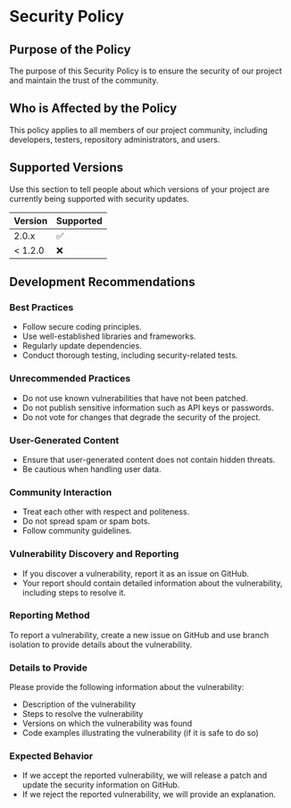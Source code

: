 # Security Policy

## Purpose of the Policy
The purpose of this Security Policy is to ensure the security of our project and maintain the trust of the community.

## Who is Affected by the Policy
This policy applies to all members of our project community, including developers, testers, repository administrators, and users.

## Supported Versions

Use this section to tell people about which versions of your project are
currently being supported with security updates.

| Version | Supported          |
| ------- | ------------------ |
|   2.0.x | :white_check_mark: |
| < 1.2.0 | :x:                |

## Development Recommendations

### Best Practices

- Follow secure coding principles.
- Use well-established libraries and frameworks.
- Regularly update dependencies.
- Conduct thorough testing, including security-related tests.

### Unrecommended Practices

- Do not use known vulnerabilities that have not been patched.
- Do not publish sensitive information such as API keys or passwords.
- Do not vote for changes that degrade the security of the project.

### User-Generated Content

- Ensure that user-generated content does not contain hidden threats.
- Be cautious when handling user data.

### Community Interaction

- Treat each other with respect and politeness.
- Do not spread spam or spam bots.
- Follow community guidelines.

### Vulnerability Discovery and Reporting

- If you discover a vulnerability, report it as an issue on GitHub.
- Your report should contain detailed information about the vulnerability, including steps to resolve it.

### Reporting Method

To report a vulnerability, create a new issue on GitHub and use branch isolation to provide details about the vulnerability.

### Details to Provide

Please provide the following information about the vulnerability:
- Description of the vulnerability
- Steps to resolve the vulnerability
- Versions on which the vulnerability was found
- Code examples illustrating the vulnerability (if it is safe to do so)

### Expected Behavior

- If we accept the reported vulnerability, we will release a patch and update the security information on GitHub.
- If we reject the reported vulnerability, we will provide an explanation.
